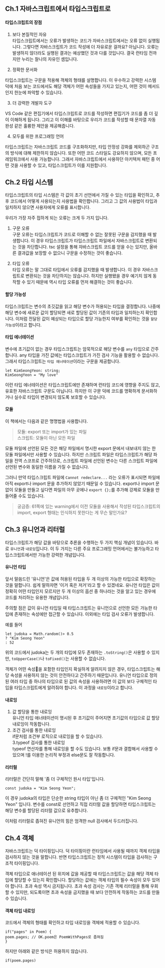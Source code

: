 ## Ch.1 자바스크립트에서 타입스크립트로

#### 타입스크립트의 장점

1. 보다 본질적인 자유 <br/>
   타입스크립트에서는 오류가 발생하는 코드가 자바스크립트에서는 오류 없이 실행됩니다. 그렇다면 자바스크립트가 코드 작성에 더 자유로운 걸까요? 아닙니다. 오류는 발생하지 않더라도 실행된 결과는 예상했던 것과 다를 것입니다. 결국 런타임 전까지만 누리는 찰나의 자유인 셈입니다. <br/>

2. 정확한 문서화 <br/>

타입스크립트는 구문을 적용해 객체의 형태를 설명합니다. 이 우수하고 강력한 시스템 덕에 처음 보는 코드에서도 해당 객체가 어떤 속성들을 가지고 있는지, 어떤 것이 메서드인지 한눈에 파악할 수 있습니다. <br/>

3. 더 강력한 개발자 도구 <br/>

VS Code 같은 편집기에서 타입스크립트로 코드를 작성하면 편집기가 코드를 좀 더 깊이 이해하게 됩니다. 그리고 이 이해를 바탕으로 우리가 코드를 작성할 때 문자열 자동 완성 같은 훌륭한 제안을 제공해줍니다.

4. 모두를 위한 프로그래밍 언어 <br/>

타입스크립트는 자바스크립트 코드를 구조화하지만, 타입 안정성 강화를 제외하곤 구조의 방식에 대해 제한하지 않습니다. 또한 어떤 코드 스타일도 강요하지 않으며, 모든 프레임워크에서 사용 가능합니다. 그래서 자바스크립트에서 사용하던 아키텍처 패턴 중 어떤 것을 사용할 수 있고, 타입스크립트가 이를 지원합니다.

## Ch.2 타입 시스템

타입스크립트의 타입 시스템은 각 값이 초기 선언에서 가질 수 있는 타입을 확인하고, 추후 코드에서 어떻게 사용되는지 사용법을 확인합니다. 그리고 그 값의 사용법이 타입과 일치하지 않으면 사용자에게 오류를 표시합니다. <br/>

우리가 가장 자주 접하게 되는 오류는 크게 두 가지 입니다.

1. 구문 오류<br/>
   구문 오류는 타입스크립트가 코드로 이해할 수 없는 잘못된 구문을 감지했을 때 발생합니다. 이 경우 타입스크립트가 타입스크립트 파일에서 자바스크립트로 변환되는 것을 차단합니다. tsc 설정을 통해 자바스크립트 코드를 얻을 수는 있지만, 올바른 결과값을 보장할 수 없으니 구문을 수정하는 것이 좋습니다.

2. 타입 오류<br/>
   타입 오류는 말 그대로 타입에서 오류를 감지했을 때 발생합니다. 이 경우 자바스크립트로 변환되는 것을 차단하지는 않습니다. 하지만 실행됐을 경우 예기치 않게 동작할 수 있기 때문에 역시 타입 오류를 먼저 해결하는 것이 좋습니다.

#### 할당 가능성

타입스크립트는 변수의 초깃값을 읽고 해당 변수가 허용되는 타입을 결정합니다. 나중에 해당 변수에 새로운 값이 할당되면 새로 할당된 값이 기존의 타입과 일치하는지 확인합니다. 이처럼 전달된 값이 예상되는 타입으로 할당 가능한지 여부를 확인하는 것을 `할당 가능성`이라고 합니다.

#### 타입 에너테이션

변수에 초기값이 없는 경우 타입스크립트는 암묵적으로 해당 변수를 `any` 타입으로 간주합니다. any 타입을 가진 값에는 타입스크립트가 가진 검사 기능을 활용할 수 없습니다. 그래서 타입스크립트는 `타입 에너테이션`이라는 구문을 제공합니다.

```
let KimSeongYeon: string;
KimSeongYeon = "My love"
```

이런 타입 에너테이션은 타입스크립트에만 존재하며 런타임 코드에 영향을 주지도 않고, 유효한 자바스크립트 구문도 아닙니다. 하지만 이 구문 덕에 코드를 명확하게 문서화하거나 실수로 타입이 변경되지 않도록 보호할 수 있습니다.

#### 모듈

이 책에서는 다음과 같은 명명법을 사용합니다.

> 모듈: export 또는 import가 있는 파일<br/>
> 스크립트: 모듈이 아닌 모든 파일

모듈 파일에 선언된 모든 것은 해당 파일에서 명시한 export 문에서 내보내지 않는 한 모듈 파일에서만 사용할 수 있습니다. 하지만 스크립트 파일은 타입스크립트가 해당 파일을 전역 스코프로 간주하므로, 스크립트 파일에 선언된 변수는 다른 스크립트 파일에 선언된 변수와 동일한 이름을 가질 수 없습니다. <br/>

그러니 만약 타입스크립트 파일에 `Cannot redeclare...` 라는 오류가 표시되면 파일에 아직 export나 import 문을 추가하지 않았기 때문일 수 있습니다. export나 import 문 없이 모듈을 만들고 싶다면 파일의 아무 곳에나 `export {};`를 추가해 강제로 모듈을 만들어줄 수도 있습니다.

> 궁금증: 61쪽에 있는 warning에서 이전 모듈을 사용해서 작성된 타입스크립트의 import, export 형태는 인식하지 못한다는 게 무슨 말인가요?

## Ch.3 유니언과 리터럴

타입스크립트가 해당 값을 바탕으로 추론을 수행하는 두 가지 핵심 개념이 있습니다. 바로 `유니언`과 `내로잉`입니다. 이 두 가지는 다른 주요 프로그래밍 언어에서는 불가능하고 타입스크립트에서만 가능한 강력한 개념입니다.

#### 유니언 타입

앞서 말씀드린 '유니언'은 값에 허용된 타입을 두 개 이상의 가능한 타입으로 확장하는 것을 말합니다. 쉽게 말하자면 '이거 혹은 저거'라고 할 수 있겠네요. 유니언 타입은 값이 정확히 어떤 타입인지 모르지만 두 개 이상의 옵션 중 하나라는 것을 알고 있는 경우에 코드를 처리하는 유용한 개념입니다. <br/>

주의할 점은 값이 유니언 타입일 때 타입스크립트는 유니언으로 선언한 모든 가능한 타입에 존재하는 속성에만 접근할 수 있습니다. 이외에는 타입 검사 오류가 발생합니다.<br/>

예를 들어

```
let judoka = Math.random()> 0.5
? "Kim Seong Yeon"
: 52
```

위의 코드에서 judoka는 두 개의 타입에 모두 존재하는 `.toString()`은 사용할 수 있지만, `toUpperCase()`나 `toFixed()`는 사용할 수 없습니다.<br/>

객체가 어떤 속성을 포함한 타입인지 확실하게 알려지지 않은 경우, 타입스크립트는 해당 속성을 사용하지 않는 것이 안전하다고 간주하기 때문입니다. 유니언 타입으로 정의된 여러 타입 중 하나의 타입으로 된 값의 속성을 사용하려면 이 값의 보다 구체적인 타입을 타입스크립트에게 알려줘야 합니다. 이 과정을 `내로잉`이라고 합니다.

#### 내로잉

1. 값 할당을 통한 내로잉 <br/>
   유니언 타입 애너테이션이 명시된 후 초기값이 주어지면 초기값의 타입으로 값 할당 내로잉이 작동합니다.<br/>
2. 조건 검사를 통한 내로잉 <br/>
   if문처럼 조건부 로직으로 내로잉을 할 수 있습니다.<br/>
   3.typeof 검사를 통한 내로잉 <br/>
   typeof 연산자를 통해 내로잉을 할 수도 있습니다. 보통 if문과 결합해서 사용할 수 있으며 !를 이용한 논리적 부정과 else문도 잘 작동합니다. <br/>

#### 리터럴

리터럴은 간단히 말해 '좀 더 구체적인 원시 타입'입니다.

```
const judoka = "Kim Seong Yeon";
```

이 경우 judoka의 타입은 단순한 string 타입이 아닌 좀 더 구체적인 "Kim Seong Yeon" 입니다. 변수를 const로 선언하고 직접 리터럴 값을 할당하면 타입스크립트는 해당 변수를 할당된 리터럴 값으로 유추합니다.

이처럼 리터럴로 좁혀진 유니언의 힘은 엄격한 null 검사에서 두드러집니다.

## Ch.4 객체

자바스크립트는 덕 타이핑입니다. 덕 타이핑이란 런타임에서 사용될 때까지 객체 타입을 검사하지 않는 것을 말합니다. 반면 타입스크립트는 정적 시스템이 타입을 검사하는 구조적 타이핑입니다.

객체 타입으로 애너테이션 된 위치에 값을 제공할 때 타입스크립트는 값을 해당 객체 타입에 할당할 수 있는지 확인합니다. 할당하는 값에는 객체 타입의 필수 속성이 모두 있어야 합니다. 초과 속성 역시 금지됩니다. 초과 속성 검사는 기존 객체 리터럴을 통해 우회할 수 있지만, 되도록이면 초과 속성을 금지했을 때 보다 안전하게 작동하는 코드를 만들 수 있습니다.

#### 객체 타입 내로잉

코드에서 객체의 형태를 확인하고 타입 내로잉을 객체에 적용할 수 있습니다.

```
if("pages" in Poem) {
poem.pages; // OK.poem은 PoemWithPages로 좁혀짐
}
```

하지만 아래와 같은 방식은 허용하지 않습니다.

```
if(poem.pages)
```
